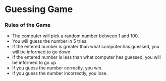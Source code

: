   <h1>Guessing Game</h1>
    <h3>Rules of the Game</h3>
    <ul>
        <li>The computer will pick a random number between 1 and 100.</li>
        <li>You will guess the number in 5 tries.</li>
        <li>If the entered number is greater than what computer has guessed, you will be informed to go down</li>
        <li>If the entered number is less than what computer has guessed, you will be informed to go up</li>
        <li>If you guess the number correctly, you win.</li>
        <li>If you guess the number incorrectly, you lose.</li>
    </ul>
